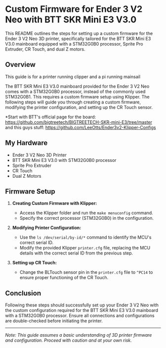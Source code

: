 # Custom Firmware for Ender 3 V2 Neo with BTT SKR Mini E3 V3.0

This README outlines the steps for setting up a custom firmware for the Ender 3 V2 Neo 3D printer, specifically tailored for the BTT SKR Mini E3 V3.0 mainboard equipped with a STM32G0B0 processor, Sprite Pro Extruder, CR Touch, and dual Z motors.

## Overview

This guide is for a printer running clipper and a pi running mainsail

The BTT SKR Mini E3 V3.0 mainboard provided for the Ender 3 V2 Neo comes with a STM32G0B0 processor, instead of the commonly used STM32G0B1. This requires a custom firmware setup using Klipper. The following steps will guide you through creating a custom firmware, modifying the printer configuration, and setting up the CR Touch sensor.

*Start with BTT's official page for the board: https://github.com/bigtreetech/BIGTREETECH-SKR-mini-E3/tree/master
and this guys stuff: https://github.com/LeeOtts/Ender3v2-Klipper-Configs

## My Hardware

- Ender 3 V2 Neo 3D Printer
- BTT SKR Mini E3 V3.0 with STM32G0B0 processor
- Sprite Pro Extruder
- CR Touch
- Dual Z Motors

## Firmware Setup

1. **Creating Custom Firmware with Klipper:** 
   - Access the Klipper folder and run the `make menuconfig` command.
   - Specify the correct processor (STM32G0B0) in the configuration.

2. **Modifying Printer Configuration:**
   - Use the `ls /dev/serial/by-id/*` command to identify the MCU's correct serial ID.
   - Modify the provided Klipper `printer.cfg` file, replacing the MCU details with the correct serial ID from the previous step.

3. **Setting up CR Touch:**
   - Change the BLTouch sensor pin in the `printer.cfg` file to `^PC14` to ensure proper functioning of the CR Touch.

## Conclusion

Following these steps should successfully set up your Ender 3 V2 Neo with the custom configuration required for the BTT SKR Mini E3 V3.0 mainboard with a STM32G0B0 processor. Ensure all connections and configurations are double-checked before initiating the printer.

---

*Note: This guide assumes a basic understanding of 3D printer firmware and configuration. Proceed with caution and at your own risk.*
